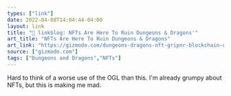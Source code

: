 ```yaml
---
types: ["link"]
date: 2022-04-08T14:04:44-04:00
layout: link
title: "🔗 linkblog: NFTs Are Here To Ruin Dungeons & Dragons'"
art_title: "NFTs Are Here To Ruin Dungeons & Dragons"
art_link: "https://gizmodo.com/dungeons-dragons-nft-gripnr-blockchain-dnd-ttrpg-1848686984"
source: ["gizmodo.com"]
tags: ["Dungeons and Dragons","NFTs"]
---
```

Hard to think of a worse use of the OGL than this. I'm already grumpy about NFTs, but this is making me mad.
